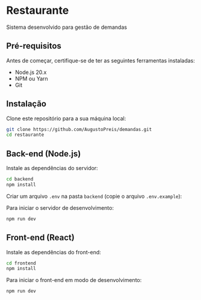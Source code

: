 # Restaurante
Sistema desenvolvido para gestão de demandas

## Pré-requisitos

Antes de começar, certifique-se de ter as seguintes ferramentas instaladas:

- Node.js 20.x
- NPM ou Yarn
- Git

## Instalação

Clone este repositório para a sua máquina local:

```bash
git clone https://github.com/AugustoPreis/demandas.git
cd restaurante
```

## Back-end (Node.js)

Instale as dependências do servidor:

```bash
cd backend
npm install
```

Criar um arquivo `.env` na pasta `backend` (copie o arquivo `.env.example`):

Para iniciar o servidor de desenvolvimento:

```bash
npm run dev
```

## Front-end (React)

Instale as dependências do front-end:

```bash
cd frontend
npm install
```

Para iniciar o front-end em modo de desenvolvimento:

```bash
npm run dev
```